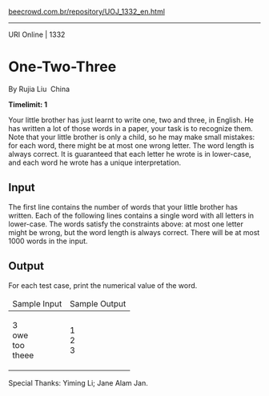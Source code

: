 <p><a href="https://www.beecrowd.com.br/repository/UOJ_1332_en.html">beecrowd.com.br/repository/UOJ_1332_en.html</a></p><hr>
<div>
<span>URI Online | 1332</span>
<h1>One-Two-Three</h1>
<div><p>By Rujia Liu <img src="https://resources.beecrowd.com.br/gallery/images/flags/cn.gif" alt=""> China</p></div>
  <strong>Timelimit: 1</strong>
</div>
<div>
<div>
  <p>
   Your little brother has just learnt to write one, two and three, in English. He has written a lot of those words in a paper, your task is to recognize them. Note that your little brother is only a child, so he may make small mistakes: for each word, there might be at most one wrong letter. The word length is always correct. It is guaranteed that each letter he wrote is in lower-case, and each word he wrote has a unique interpretation.</p>
</div>
<h2>Input</h2>
<div>
  <p>
   The first line contains the number of words that your little brother has written. Each of the following lines contains a single word with all letters in lower-case. The words satisfy the constraints above: at most one letter might be wrong, but the word length is always correct. There will be at most 1000 words in the input.</p>
</div>
<h2>Output</h2>
<div>
  <p>
   For each test case, print the numerical value of the word.</p>
</div>
<div></div>
  <table>
    <thead>
      <tr>
        <td>Sample Input</td>
        <td>Sample Output</td>
      </tr>
    </thead>
    <tbody>
      <tr>
        <td>
          <p>
           3<br>
           owe<br>
           too<br>
           theee</p>
        </td>
        <td>
          <p>
           1<br>
           2<br>
           3</p>
        </td>
      </tr>
    </tbody>
  </table>
  <p>
  Special Thanks: Yiming Li; Jane Alam Jan.</p>
</div>